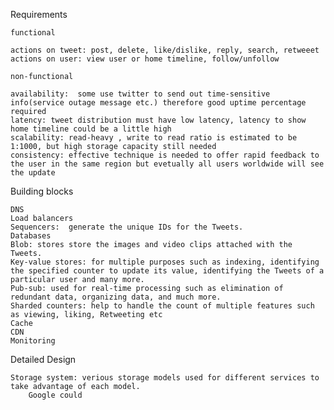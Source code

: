 Requirements

    functional

    actions on tweet: post, delete, like/dislike, reply, search, retweeet
    actions on user: view user or home timeline, follow/unfollow 

    non-functional

    availability:  some use twitter to send out time-sensitive info(service outage message etc.) therefore good uptime percentage required
    latency: tweet distribution must have low latency, latency to show home timeline could be a little high
    scalability: read-heavy , write to read ratio is estimated to be 1:1000, but high storage capacity still needed
    consistency: effective technique is needed to offer rapid feedback to the user in the same region but evetually all users worldwide will see the update

Building blocks

    DNS
    Load balancers 
    Sequencers:  generate the unique IDs for the Tweets.
    Databases 
    Blob: stores store the images and video clips attached with the Tweets.
    Key-value stores: for multiple purposes such as indexing, identifying the specified counter to update its value, identifying the Tweets of a particular user and many more.
    Pub-sub: used for real-time processing such as elimination of redundant data, organizing data, and much more.
    Sharded counters: help to handle the count of multiple features such as viewing, liking, Retweeting etc
    Cache 
    CDN 
    Monitoring 


Detailed Design 
    
    Storage system: verious storage models used for different services to take advantage of each model.
        Google could 

